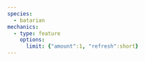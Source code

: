 ```yaml
---
species:
  - batarian
mechanics:
  - type: feature
    options:
      limit: {"amount":1, "refresh":short}
---
```

